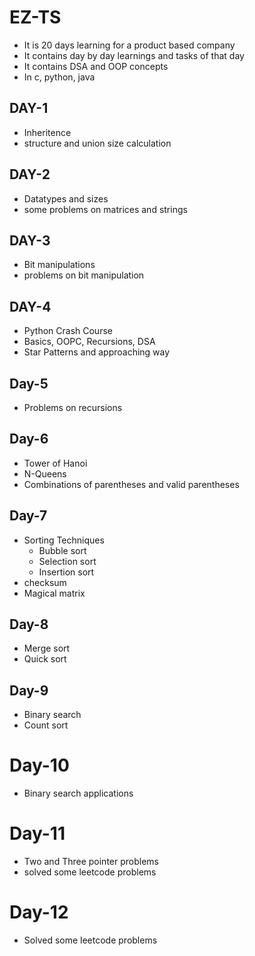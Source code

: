 # EZ-TS
- It is 20 days learning for a product based company
- It contains day by day learnings and tasks of that day
- It contains DSA and OOP concepts
- In c, python, java
## DAY-1
- Inheritence
- structure and union size calculation
## DAY-2
- Datatypes and sizes
- some problems on matrices and strings
## DAY-3
- Bit manipulations
- problems on bit manipulation
## DAY-4
- Python Crash Course
- Basics, OOPC, Recursions, DSA
- Star Patterns and approaching way
## Day-5
- Problems on recursions
## Day-6
- Tower of Hanoi
- N-Queens
- Combinations of parentheses and valid parentheses
## Day-7
- Sorting Techniques
  - Bubble sort
  - Selection sort
  - Insertion sort
- checksum
- Magical matrix
## Day-8
- Merge sort
- Quick sort
## Day-9
- Binary search
- Count sort
# Day-10
- Binary search applications
# Day-11
- Two and Three pointer problems
- solved some leetcode problems
# Day-12
- Solved some leetcode problems


